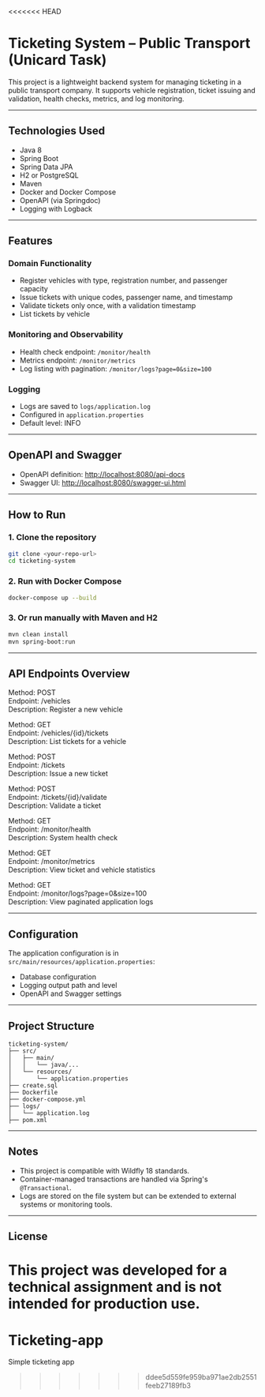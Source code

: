 <<<<<<< HEAD
# Ticketing System – Public Transport (Unicard Task)

This project is a lightweight backend system for managing ticketing in a public transport company. It supports vehicle registration, ticket issuing and validation, health checks, metrics, and log monitoring.

---

## Technologies Used

- Java 8
- Spring Boot
- Spring Data JPA
- H2 or PostgreSQL
- Maven
- Docker and Docker Compose
- OpenAPI (via Springdoc)
- Logging with Logback

---

## Features

### Domain Functionality

- Register vehicles with type, registration number, and passenger capacity
- Issue tickets with unique codes, passenger name, and timestamp
- Validate tickets only once, with a validation timestamp
- List tickets by vehicle

### Monitoring and Observability

- Health check endpoint: `/monitor/health`
- Metrics endpoint: `/monitor/metrics`
- Log listing with pagination: `/monitor/logs?page=0&size=100`

### Logging

- Logs are saved to `logs/application.log`
- Configured in `application.properties`
- Default level: INFO

---

## OpenAPI and Swagger

- OpenAPI definition: [http://localhost:8080/api-docs](http://localhost:8080/api-docs)
- Swagger UI: [http://localhost:8080/swagger-ui.html](http://localhost:8080/swagger-ui.html)

---

## How to Run

### 1. Clone the repository
```bash
git clone <your-repo-url>
cd ticketing-system
```

### 2. Run with Docker Compose
```bash
docker-compose up --build
```

### 3. Or run manually with Maven and H2
```bash
mvn clean install
mvn spring-boot:run
```

---

## API Endpoints Overview

Method: POST  
Endpoint: /vehicles  
Description: Register a new vehicle  

Method: GET  
Endpoint: /vehicles/{id}/tickets  
Description: List tickets for a vehicle  

Method: POST  
Endpoint: /tickets  
Description: Issue a new ticket  

Method: POST  
Endpoint: /tickets/{id}/validate  
Description: Validate a ticket  

Method: GET  
Endpoint: /monitor/health  
Description: System health check  

Method: GET  
Endpoint: /monitor/metrics  
Description: View ticket and vehicle statistics  

Method: GET  
Endpoint: /monitor/logs?page=0&size=100  
Description: View paginated application logs  

---

## Configuration

The application configuration is in `src/main/resources/application.properties`:
- Database configuration
- Logging output path and level
- OpenAPI and Swagger settings

---

## Project Structure

```
ticketing-system/
├── src/
│   ├── main/
│   │   └── java/...
│   └── resources/
│       └── application.properties
├── create.sql
├── Dockerfile
├── docker-compose.yml
├── logs/
│   └── application.log
├── pom.xml
```

---

## Notes

- This project is compatible with Wildfly 18 standards.
- Container-managed transactions are handled via Spring's `@Transactional`.
- Logs are stored on the file system but can be extended to external systems or monitoring tools.

---

## License

This project was developed for a technical assignment and is not intended for production use.
=======
# Ticketing-app
Simple ticketing app
>>>>>>> ddee5d559fe959ba971ae2db2551feeb27189fb3
